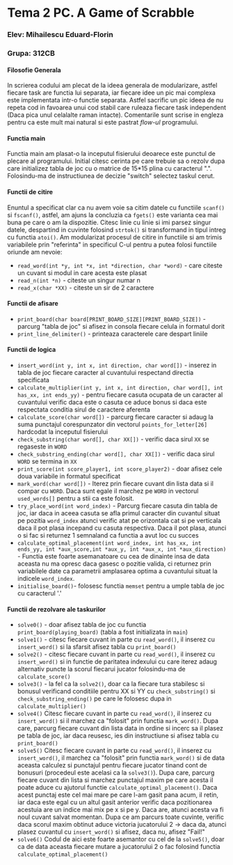 # Tema 2 PC. A Game of Scrabble

### Elev: Mihailescu Eduard-Florin
### Grupa: 312CB


#### Filosofie Generala
In scrierea codului am plecat de la ideea generala de modularizare, astfel
fiecare task are functia lui separata, iar fiecare idee un pic mai complexa
este implementata intr-o functie separata. Astfel sacrific un pic ideea de nu repeta
cod in favoarea unui cod stabil care ruleaza fiecare task independent (Daca pica unul
celalalte raman intacte). Comentarile sunt scrise in engleza pentru ca este mult mai
natural si este pastrat _flow-ul_ programului.

#### Functia main
Functia main am plasat-o la inceputul fisierului deoarece este punctul de plecare
al programului. Initial citesc cerinta pe care trebuie sa o rezolv dupa care
initializez tabla de joc cu o matrice de 15*15 plina cu caracterul ".". 
Folosindu-ma de instructiunea de decizie "switch" selectez taskul cerut.

#### Functii de citire
Enuntul a specificat clar ca nu avem voie sa citim datele cu functiile `scanf()` si
`fscanf()`, astfel, am ajuns la concluzia ca `fgets()` este varianta cea mai buna pe care o am
la dispozitie. Citesc linie cu linie si imi parsez singur datele, despartind in cuvinte
folosind `strtok()` si transformand in tipul intreg cu functia `atoi()`. Am modularizat
procesul de citire in functiile si am trimis variabilele prin "referinta" in specificul
C-ul pentru a putea folosi functiile oriunde am nevoie:
* `read_word(int *y, int *x, int *direction, char *word)` - care citeste un cuvant si modul in care acesta este plasat
* `read_n(int *n)` - citeste un singur numar n
* `read_x(char *XX)` - citeste un sir de 2 caractere

#### Functii de afisare
* `print_board(char board[PRINT_BOARD_SIZE][PRINT_BOARD_SIZE])` - parcurg "tabla de joc" si afisez in consola fiecare celula in formatul dorit
* `print_line_delimiter()` - printeaza caracterele care despart liniile

#### Functii de logica
* `insert_word(int y, int x, int direction, char word[])` - inserez in tabla de joc fiecare caracter al cuvantului respectand
directia specificata
* `calculate_multiplier(int y, int x, int direction, char word[], int has_xx, int ends_yy)` - pentru fiecare casuta ocupata de un caracter al cuvantului
verific daca este o casuta ce aduce bonus si daca este respectata conditia sirul de caractere
aferenta
* `calculate_score(char word[])` - parcurg fiecare caracter si adaug la suma punctajul corespunzator din vectorul `points_for_letter[26]` hardcodat la inceputul fisierului
* `check_substring(char word[], char XX[])` - verific daca sirul `XX` se regaseste in `WORD`
* `check_substring_ending(char word[], char XX[])` - verific daca sirul `WORD` se termina in `XX`
* `print_score(int score_player1, int score_player2)` - doar afisez cele doua variabile in formatul specificat
* `mark_word(char word[])` - Iterez prin fiecare cuvant din lista data si il compar cu `WORD`.
Daca sunt egale il marchez pe `WORD` in vectorul `used_words[]` pentru a stii ca este folosit.
* `try_place_word(int word_index)` - Parcurg fiecare casuta din tabla de joc, iar daca in aceea
casuta se afla primul caracter din cuvantul situat pe pozitia `word_index` atunci verific atat pe orizontala cat si pe verticala daca il pot plasa incepand cu casuta respectiva. Daca il pot
plasa, atunci o si fac si returnez 1 semnaland ca functia a avut loc cu succes
* `calculate_optimal_placement(int word_index, int has_xx, int ends_yy, int *aux_score,int *aux_y, int *aux_x, int *aux_direction)` - Functia este foarte asemanatoare cu cea de dinainte
insa de data aceasta nu ma opresc daca gasesc o pozitie valida, ci returnez prin variabilele
date ca parametrii amplasarea optima a cuvantului situat la indicele `word_index`.
* `initialise_board()`- folosesc functia `memset` pentru a umple tabla de joc cu caracterul '.'

#### Functii de rezolvare ale taskurilor
* `solve0()` - doar afisez tabla de joc cu functia `print_board(playing_board)` (tabla a fost
initializata in `main`)
* `solve1()` - citesc fiecare cuvant in parte cu `read_word()`, il inserez cu `insert_word()`
si la sfarsit afisez tabla cu `print_board()`
* `solve2()` -  citesc fiecare cuvant in parte cu `read_word()`, il inserez cu `insert_word()`
si in functie de paritatea indexului cu care iterez adaug alternativ puncte la scorul fiecarui jucator folosindu-ma de `calculate_score()`
* `solve3()` - la fel ca la `solve2()`, doar ca la fiecare tura stabilesc si bonusul verificand
conditiile pentru XX si YY cu `check_substring()` si `check_substring_ending()` pe care le folosesc dupa in `calculate_multiplier()`
* `solve4()` Citesc fiecare cuvant in parte cu `read_word()`, il inserez cu `insert_word()` si il marchez ca "folosit" prin functia `mark_word()`. Dupa care, parcurg fiecare cuvant din lista
data in ordine si incerc sa il plasez pe tabla de joc, iar daca reusesc, ies din instructiune
si afisez tabla cu `print_board()`
* `solve5()` Citesc fiecare cuvant in parte cu `read_word()`, il inserez cu `insert_word()`, il marchez ca "folosit" prin functia `mark_word()` si de data aceasta calculez si punctajul pentru fiecare jucator tinand cont de bonusuri (procedeul este acelasi ca la `solve3()`). Dupa care, 
parcurg fiecare cuvant din lista si marchez punctajul maxim pe care acesta il poate aduce cu ajutorul functie `calculate_optimal_placement()`. Daca acest punctaj este cel mai mare pe care l-am gasit pana acum, il retin, iar daca este egal cu un altul gasit anterior verific daca
pozitionarea acestuia are un indice mai mix pe x si pe y. Daca are, atunci acesta va fi noul cuvant salvat momentan. Dupa ce am parcurs toate cuvinte, verific daca scorul maxim obtinut aduce victoria jucatorului 2 -> daca da, atunci plasez cuvantul cu `insert_word()` si afisez,
daca nu, afisez "Fail!"
* `solve6()` Codul de aici este foarte asemantor cu cel de la `solve5()`, doar ca de data aceasta fiecare mutare a jucatorului 2 o fac folosind functia `calculate_optimal_placement()` 






 